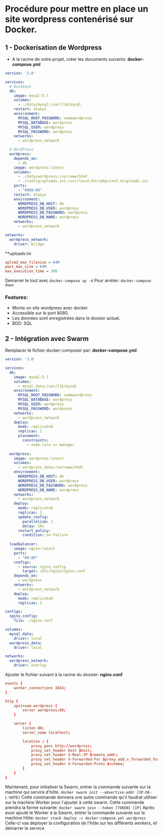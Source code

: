 # Procédure pour mettre en place un site wordpress contenérisé sur Docker.
## 1 - Dockerisation de Wordpress
- A la racine de votre projet, créer les documents suivants:
**docker-compose.yml**
```yaml
version: '3.8'

services:
  # Database
  db:
    image: mysql:5.7
    volumes:
      - ./data/mysql:/var/lib/mysql
    restart: always
    environment:
      MYSQL_ROOT_PASSWORD: somewordpress
      MYSQL_DATABASE: wordpress
      MYSQL_USER: wordpress
      MYSQL_PASSWORD: wordpress
    networks:
      - wordpress_network

  # WordPress
  wordpress:
    depends_on:
      - db
    image: wordpress:latest
    volumes:
      - ./data/wordpress:/var/www/html
      - ./config/uploads.ini:/usr/local/etc/php/conf.d/uploads.ini
    ports:
      - "8080:80"
    restart: always
    environment:
      WORDPRESS_DB_HOST: db
      WORDPRESS_DB_USER: wordpress
      WORDPRESS_DB_PASSWORD: wordpress
      WORDPRESS_DB_NAME: wordpress
    networks:
      - wordpress_network

networks:
  wordpress_network:
    driver: bridge
```

**uploads.ini
```ini
upload_max_filesize = 64M
post_max_size = 64M
max_execution_time = 300
```

Démarrer le tout avec `docker-compose up -d`
Pour arréter: `docker-compose down`

### Features:
- Monte un site wordpress avec docker.
- Accessible sur le port 8080.
- Les données sont enregistrées dans le dossier actuel.
- BDD: SQL

## 2 - Intégration avec Swarm

Remplacer le fichier docker-composer par:
**docker-compose.yml**
```yaml
version: '3.8'

services:
  db:
    image: mysql:5.7
    volumes:
      - mysql_data:/var/lib/mysql
    environment:
      MYSQL_ROOT_PASSWORD: somewordpress
      MYSQL_DATABASE: wordpress
      MYSQL_USER: wordpress
      MYSQL_PASSWORD: wordpress
    networks:
      - wordpress_network
    deploy:
      mode: replicated
      replicas: 1
      placement:
        constraints:
          - node.role == manager
          
  wordpress:
    image: wordpress:latest
    volumes:
      - wordpress_data:/var/www/html
    environment:
      WORDPRESS_DB_HOST: db
      WORDPRESS_DB_USER: wordpress
      WORDPRESS_DB_PASSWORD: wordpress
      WORDPRESS_DB_NAME: wordpress
    networks:
      - wordpress_network
    deploy:
      mode: replicated
      replicas: 2
      update_config:
        parallelism: 1
        delay: 10s
      restart_policy:
        condition: on-failure
      
  loadbalancer:
    image: nginx:latest
    ports:
      - "80:80"
    configs:
      - source: nginx_config
        target: /etc/nginx/nginx.conf
    depends_on:
      - wordpress
    networks:
      - wordpress_network
    deploy:
      mode: replicated
      replicas: 2

configs:
  nginx_config:
    file: ./nginx.conf

volumes:
  mysql_data:
    driver: local
  wordpress_data:
    driver: local

networks:
  wordpress_network:
    driver: overlay
```
Ajouter le fichier suivant à la racine du dossier:
**nginx.conf**
```conf
events {
    worker_connections 1024;
}

http {
    upstream wordpress {
        server wordpress:80;
    }

    server {
        listen 80;
        server_name localhost;

        location / {
            proxy_pass http://wordpress;
            proxy_set_header Host $host;
            proxy_set_header X-Real-IP $remote_addr;
            proxy_set_header X-Forwarded-For $proxy_add_x_forwarded_for;
            proxy_set_header X-Forwarded-Proto $scheme;
        }
    }
}
```
Maintenant, pour initialiser la Swarm, entrer la commande suivante sur la machine qui servira d'hôte.
`docker swarm init --advertise-addr [IP-DE-L'HOTE]`
Cette commande donnera une autre commande qu'il faudrat utiliser sur la machine Worker pour l'ajouter à cette swarm. Cette commande prendra la forme suivante:
`docker swarm join --token [TOKEN] [IP]`
Après avoir ajouté le Worker à la Swarm, entrer la commande suivante sur la machine Hôte:
`docker stack deploy -c docker-compose.yml wordpress`
Celle-ci vas deployer la configuration de l'hôte sur les différents workers, et démarrer le service.
